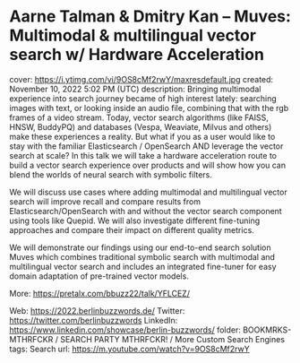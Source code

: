 # Aarne Talman & Dmitry Kan – Muves: Multimodal & multilingual vector search w/ Hardware Acceleration

cover: https://i.ytimg.com/vi/9OS8cMf2rwY/maxresdefault.jpg
created: November 10, 2022 5:02 PM (UTC)
description: Bringing multimodal experience into search journey became of high interest lately: searching images with text, or looking inside an audio file, combining that with the rgb frames of a video stream. Today, vector search algorithms (like FAISS, HNSW, BuddyPQ) and databases (Vespa, Weaviate, Milvus and others) make these experiences a reality. But what if you as a user would like to stay with the familiar Elasticsearch / OpenSearch AND leverage the vector search at scale? In this talk we will take a hardware acceleration route to build a vector search experience over products and will show how you can blend the worlds of neural search with symbolic filters.

We will discuss use cases where adding multimodal and multilingual vector search will improve recall and compare results from Elasticsearch/OpenSearch with and without the vector search component using tools like Quepid. We will also investigate different fine-tuning approaches and compare their impact on different quality metrics.

We will demonstrate our findings using our end-to-end search solution Muves which combines traditional symbolic search with multimodal and multilingual vector search and includes an integrated fine-tuner for easy domain adaptation of pre-trained vector models.

More: https://pretalx.com/bbuzz22/talk/YFLCEZ/

Web: https://2022.berlinbuzzwords.de/
Twitter: https://twitter.com/berlinbuzzwords
LinkedIn: https://www.linkedin.com/showcase/berlin-buzzwords/
folder: BOOKMRKS-MTHRFCKR / SEARCH PARTY MTHRFCKR! / More Custom Search Engines
tags: Search
url: https://m.youtube.com/watch?v=9OS8cMf2rwY